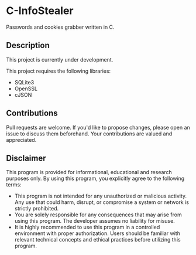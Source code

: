 # C-InfoStealer
Passwords and cookies grabber written in C.

## Description
This project is currently under development.

This project requires the following libraries:

- SQLite3
- OpenSSL
- cJSON

## Contributions
Pull requests are welcome. If you'd like to propose changes, please open an issue to discuss them beforehand. Your contributions are valued and appreciated.

## Disclaimer
This program is provided for informational, educational and research purposes only. By using this program, you explicitly agree to the following terms:
- This program is not intended for any unauthorized or malicious activity. Any use that could harm, disrupt, or compromise a system or network is strictly prohibited.
- You are solely responsible for any consequences that may arise from using this program. The developer assumes no liability for misuse.
- It is highly recommended to use this program in a controlled environment with proper authorization. Users should be familiar with relevant technical concepts and ethical practices before utilizing this program.
